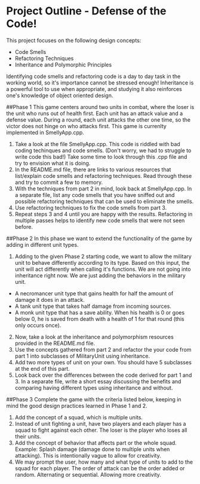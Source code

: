 Project Outline - Defense of the Code!
============

This project focuses on the following design concepts: 

* Code Smells
* Refactoring Techniques
* Inheritance and Polymorphic Principles

Identifying code smells and refactoring code is a day to day task in the working world, so it's importance cannot be stressed enough! Inheritance is a powerful tool to use when appropriate, and studying it also reinforces one's knowledge of object oriented design.

##Phase 1
This game centers around two units in combat, where the loser is the unit who runs out of health first. Each unit has an attack value and a defense value. During a round, each unit attacks the other one time, so the victor does not hinge on who attacks first. This game is currenlty implemented in SmellyApp.cpp.

1. Take a look at the file SmellyApp.cpp. This code is riddled with bad coding techinques and code smells. (Don't worry, we had to struggle to write code this bad!) Take some time to look through this .cpp file and try to envision what it is doing.
2. In the README.md file, there are links to various resources that list/explain code smells and refactoring techniques. Read through these and try to commit a few to memory. 
3. With the techniques from part 2 in mind, look back at SmellyApp.cpp. In a separate file, list any code smells that you have sniffed out and possible refactoring techniques that can be used to eliminate the smells.
4. Use refactoring techniques to fix the code smells from part 3.
5. Repeat steps 3 and 4 until you are happy with the results. Refactoring in multiple passes helps to identify new code smells that were not seen before.

##Phase 2
In this phase we want to extend the functionality of the game by adding in different unit types.

1. Adding to the given Phase 2 starting code, we want to allow the military unit to behave differently according to its type. Based on this input, the unit will act differently when calling it's functions. We are not going into inheritance right now. We are just adding the behaviors in the military unit.
  * A necromancer unit type that gains health for half the amount of damage it does in an attack.
  * A tank unit type that takes half damage from incoming sources.
  * A monk unit type that has a save ability. When his health is 0 or goes below 0, he is saved from death with a health of 1 for that round (this only occurs once).
2. Now, take a look at the inheritance and polymorphism resources provided in the README.md file. 
3. Use the concepts gathered from part 2 and refactor the your code from part 1 into subclasses of MilitaryUnit using inheritance.
4. Add two more types of unit on your own. You should have 5 subclasses at the end of this part.
5. Look back over the differences between the code derived for part 1 and 3. In a separate file, write a short essay discussing the benefits and comparing having different types using inheritance and without.

##Phase 3
Complete the game with the criteria listed below, keeping in mind the good design practices learned in Phase 1 and 2.

1. Add the concept of a squad, which is multiple units. 
2. Instead of unit fighting a unit, have two players and each player has a squad to fight against each other. The loser is the player who loses all their units.
3. Add the concept of behavior that affects part or the whole squad. Example: Splash damage (damage done to multiple units when attacking). This is intentionally vague to allow for creativity.
4. We may prompt the user, how many and what type of units to add to the squad for each player. The order of attack can be the order added or random. Alternating or sequential. Allowing more creativity.

